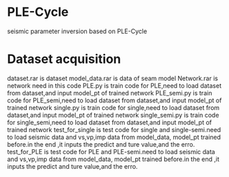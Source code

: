 # PLE-Cycle
seismic parameter inversion based on PLE-Cycle
# Dataset acquisition
dataset.rar is dataset
model_data.rar is data of seam model
Network.rar is network need in this code
PLE.py is train code for PLE,need to load dataset from dataset,and input model_pt of trained network
PLE_semi.py is train code for PLE_semi,need to load dataset from dataset,and input model_pt of trained network
single.py is train code for single,need to load dataset from dataset,and input model_pt of trained network
single_semi.py is train code for single_semi,need to load dataset from dataset,and input model_pt of trained network
test_for_single is test code for single and single-semi.need to load seismic data and vs,vp,imp data from model_data, model_pt trained before.in the end ,it inputs the predict and ture value,and the erro.
test_for_PLE is test code for PLE and PLE-semi.need to load seismic data and vs,vp,imp data from model_data, model_pt trained before.in the end ,it inputs the predict and ture value,and the erro.
